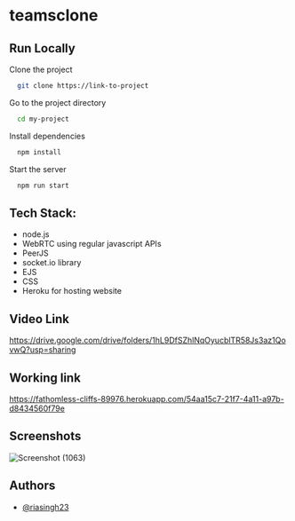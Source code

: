 # teamsclone

## Run Locally

Clone the project

```bash
  git clone https://link-to-project
```

Go to the project directory

```bash
  cd my-project
```

Install dependencies

```bash
  npm install
```

Start the server

```bash
  npm run start
```

## Tech Stack:

 - node.js
 - WebRTC using regular javascript APIs
 - PeerJS
 - socket.io library
 - EJS
 - CSS
 - Heroku for hosting website

## Video  Link
https://drive.google.com/drive/folders/1hL9DfSZhlNqOyucblTR58Js3az1QovwQ?usp=sharing

## Working link
https://fathomless-cliffs-89976.herokuapp.com/54aa15c7-21f7-4a11-a97b-d8434560f79e

## Screenshots

![Screenshot (1063)](https://user-images.githubusercontent.com/79793334/125494119-4f5b081b-b48b-4d82-a875-ea399a6cb0f6.png)


## Authors

- [@riasingh23](https://www.github.com/riasingh23)

  
